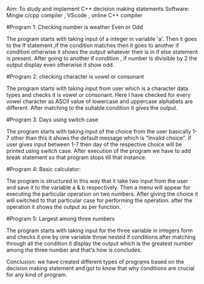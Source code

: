 Aim: To study and implement C++ decision making statements Software: Mingw c/cpp compiler , VScode , online C++ compiler

#Program 1: Checking number is weather Even or Odd

The program starts with taking input of a integer in variable 'a'. Then it goes to the If statement ,if the condition matches then it goes to another if condition otherwise it shows the output whatever their is in if else statement is present. After going to another if condition , if number is divisible by 2 the output display even otherwise it show odd.

#Program 2: checking character is vowel or consonant

The program starts with taking input from user which is a character data types and checks it is vowel or consonant. Here I have checked for every vowel character as ASCII value of lowercase and uppercase alphabets are different. After matching to the suitable condition it gives the output.

#Program 3: Days using switch case

The program starts with taking input of the choice from the user basically 1-7 other than this it shows the default message which is "Invalid choice". if user gives input between 1-7 then day of the respective choice will be printed using switch case. After execution of the program we have to add break statement so that program stops till that instance.

#Program 4: Basic calculator:

The program is structured in this way that it take two input from the user and save it to the variable a & b respectively. Then a menu will appear for executing the particular operation on two numbers. After giving the choice it will switched to that particular case for performing the operation. after the operation it shows the output as per function.

#Program 5: Largest among three numbers

The program starts with taking input for the three variable in integers form and checks it one by one variable throw nested if conditions after matching through all the condition it display the output which is the greatest number among the three number and that's how is concludes.

Conclusion: we have created different types of programs based on the decision making statement and got to know that why conditions are crucial for any kind of program.
